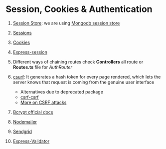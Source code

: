# Session, Cookies & Authentication

1. [Session Store](https://github.com/expressjs/session): we are using [Mongodb session store](https://www.npmjs.com/package/connect-mongodb-session)

2. [Sessions](https://www.quora.com/What-is-a-session-in-a-Web-Application)

3. [Cookies](https://developer.mozilla.org/en-US/docs/Web/HTTP/Cookies)

4. [Express-session](https://github.com/expressjs/session)

5. Different ways of chaining routes check **Controllers** all route or **Routes.ts** file for _AuthRouter_

6. [csurf](https://www.npmjs.com/package/csurf): It generates a hash token for every page rendered, which lets the server knows that request is coming from the genuine user interface

   - Alternatives due to deprecated package
   - [csrf-csrf](https://www.npmjs.com/package/csrf-csrf)
   - [More on CSRF attacks](https://www.acunetix.com/websitesecurity/csrf-attacks/)

7. [Bcrypt official docs](https://github.com/dcodeIO/bcrypt.js)

8. [Nodemailer](https://nodemailer.com/about/)

9. [Sendgrid](https://sendgrid.com/docs/)

10. [Express-Validator](https://express-validator.github.io/docs/)
